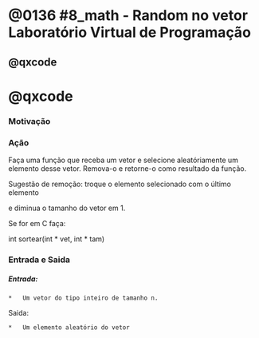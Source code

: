 # @0136 #8_math - Random no vetor Laboratório Virtual de Programação
## @qxcode

# @qxcode

### Motivação  

  

### Ação

Faça uma função que receba um vetor e selecione aleatóriamente um elemento desse vetor. Remova-o e retorne-o como resultado da função.

Sugestão de remoção: troque o elemento selecionado com o último elemento

e diminua o tamanho do vetor em 1.

Se for em C faça:

int sortear(int \* vet, int \* tam)

  

### Entrada e Saida

##### Entrada: 

##### 

    *   Um vetor do tipo inteiro de tamanho n.  
    

Saida:

    *   Um elemento aleatório do vetor